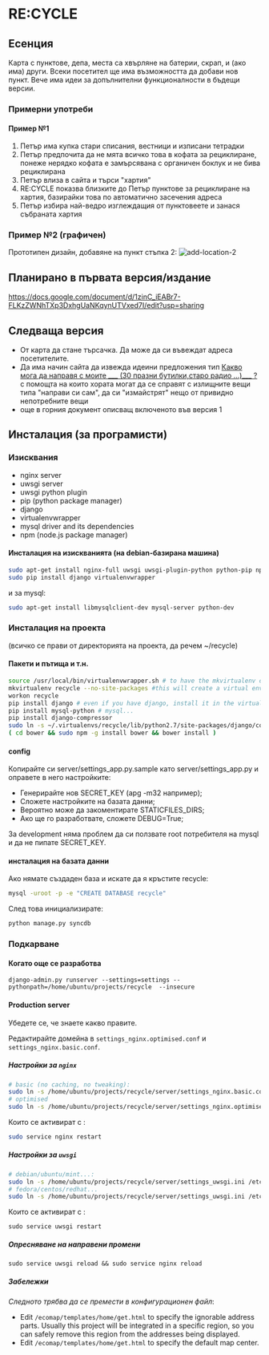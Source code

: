 # RE:CYCLE

## Есенция
Карта с пунктове, депа, места са хвърляне на батерии, скрап, и (ако има) други. Всеки посетител ще има възможността да добави нов пункт. Вече има идеи за допълнителни функционалности в бъдещи версии.

### Примерни употреби

#### Пример №1
1. Петър има купка стари списания, вестници и изписани тетрадки
1. Петър предпочита да не мята всичко това в кофата за рециклиране, понеже нерядко кофата е замърсявана с органичен боклук и не бива рециклирана
1. Петър влиза в сайта и търси "хартия" 
1. RE:CYCLE показва близките до Петър пунктове за рециклиране на хартия, базирайки това по автоматично засечения адреса 
1. Петър избира най-ведро изглеждащия от пунктовеете и занася събраната хартия

### Пример №2 (графичен)
Прототипен дизайн, добавяне на пункт стъпка 2:
![add-location-2](https://f.cloud.github.com/assets/4492376/563904/24a22988-c524-11e2-89f3-9e787c60ce43.jpg)

## Планирано в първата версия/издание
https://docs.google.com/document/d/1zinC_iEABr7-FLKzZWNhTXp3DxhgUaNKqynUTVxed7I/edit?usp=sharing

## Следваща версия
 - От карта да стане търсачка. Да може да си въвеждат адреса посетителите.
 - Да има начин сайта да извежда идеини предложения тип [Какво мога да направя с моите ___ (30 празни бутилки,старо радио ...)___ ?](https://github.com/obshtestvo/what-should-i-do) с помощта на които хората могат да се справят с излищните вещи типа "направи си сам", да си "измайстрят" нещо от привидно непотребните вещи
 - още в горния документ описващ включеното във версия 1

## Инсталация (за програмисти)

### Изисквания
 - nginx server
 - uwsgi server
 - uwsgi python plugin
 - pip (python package manager)
 - django
 - virtualenvwrapper
 - mysql driver and its dependencies
 - npm (node.js package manager)

#### Инсталация на изискванията (на debian-базирана машина)

```sh
sudo apt-get install nginx-full uwsgi uwsgi-plugin-python python-pip npm
sudo pip install django virtualenvwrapper
```
и за mysql:

```sh
sudo apt-get install libmysqlclient-dev mysql-server python-dev
```

### Инсталация на проекта

(всичко се прави от директорията на проекта, да речем ~/recycle)

#### Пакети и пътища и т.н.
```sh
source /usr/local/bin/virtualenvwrapper.sh # to have the mkvirtualenv commands, etc.
mkvirtualenv recycle --no-site-packages #this will create a virtual environment at ~/.virtualenvs/recycle
workon recycle
pip install django # even if you have django, install it in the virtual env
pip install mysql-python # mysql...
pip install django-compressor
sudo ln -s ~/.virtualenvs/recycle/lib/python2.7/site-packages/django/contrib/admin/static/admin static
( cd bower && sudo npm -g install bower && bower install )
```

#### config

Копирайте си server/settings_app.py.sample като server/settings_app.py и оправете в него настройките:

- Генерирайте нов SECRET_KEY (apg -m32 например);
- Сложете настройките на базата данни;
- Вероятно може да закоментирате STATICFILES_DIRS;
- Ако ще го разработвате, сложете DEBUG=True;


За development няма проблем да си ползвате root потребителя на mysql и да не пипате SECRET_KEY.

#### инсталация на базата данни

Ако нямате създаден база и искате да я кръстите recycle:

```sh
mysql -uroot -p -e "CREATE DATABASE recycle"
```

След това инициализирате:

```sh
python manage.py syncdb
```

### Подкарване

#### Когато още се разработва

```
django-admin.py runserver --settings=settings --pythonpath=/home/ubuntu/projects/recycle  --insecure

```

#### Production server

Убедете се, че знаете какво правите.

Редактирайте домейна в `settings_nginx.optimised.conf` и `settings_nginx.basic.conf`.

##### Настройки за `nginx`

```sh
# basic (no caching, no tweaking):
sudo ln -s /home/ubuntu/projects/recycle/server/settings_nginx.basic.conf /etc/nginx/sites-enabled/recycle.conf
# optimised
sudo ln -s /home/ubuntu/projects/recycle/server/settings_nginx.optimised.conf /etc/nginx/sites-enabled/recycle.conf
```

Които се активират с :
```sh
sudo service nginx restart
```

##### Настройки за `uwsgi`
```sh
# debian/ubuntu/mint...:
sudo ln -s /home/ubuntu/projects/recycle/server/settings_uwsgi.ini /etc/uwsgi/apps-enabled/recycle.ini
# fedora/centos/redhat...
sudo ln -s /home/ubuntu/projects/recycle/server/settings_uwsgi.ini /etc/uwsgi.d/recycle.ini
```

Които се активират с :
```
sudo service uwsgi restart
```

##### Опресняване на направени промени

```
sudo service uwsgi reload && sudo service nginx reload
```

##### Забележки
*Следното трябва да се премести в конфигурационен файл*:

- Edit `/ecomap/templates/home/get.html` to specify the ignorable address parts. Usually this project will be integrated in a specific region, so you can safely remove this region from the addresses being displayed.
- Edit `/ecomap/templates/home/get.html` to specify the default map center.
